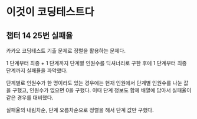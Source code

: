# 이것이 코딩테스트다

## 챕터 14 25번 실패율

카카오 코딩테스트 기출 문제로 정렬을 활용하는 문제다.

1 단계부터 최종 + 1 단계까지 단계별 인원수를 딕셔너리로 구한 후에 1 단계부터 최종 단계까지 실패율을 파악했다.

단계별로 인원수가 한 명이라도 있는 경우에는 현재 인원에서 단계별 인원수를 나눈 값을 구했고, 인원수가 없으면 0을 구했다. 이때 단계 정보도 함께 배열에 담아서 실패율이 같은 경우를 대비했다.

실패율의 내림차순, 단계 오름차순으로 정렬을 해서 단계 값만 구했다.